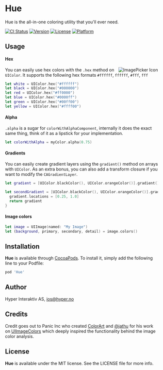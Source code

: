 # Hue

Hue is the all-in-one coloring utility that you'll ever need.

[![CI Status](http://img.shields.io/travis/hyperoslo/Hue.svg?style=flat)](https://travis-ci.org/hyperoslo/Hue)
[![Version](https://img.shields.io/cocoapods/v/Hue.svg?style=flat)](http://cocoadocs.org/docsets/Hue)
[![License](https://img.shields.io/cocoapods/l/Hue.svg?style=flat)](http://cocoadocs.org/docsets/Hue)
[![Platform](https://img.shields.io/cocoapods/p/Hue.svg?style=flat)](http://cocoadocs.org/docsets/Hue)

## Usage

#### Hex
<img src="https://github.com/hyperoslo/Hue/blob/master/Images/logo.png" alt="ImagePicker Icon" align="right" />You can easily use hex colors with the `.hex` method on `UIColor`. It supports the following hex formats `#ffffff`, `ffffff`, `#fff`, `fff`
```swift
let white = UIColor.hex("#ffffff")
let black = UIColor.hex("#000000")
let red = UIColor.hex("#ff0000")
let blue = UIColor.hex("#0000ff")
let green = UIColor.hex("#00ff00")
let yellow = UIColor.hex("#ffff00")
```

#### Alpha
`.alpha` is a sugar for `colorWithAlphaComponent`, internally it does the exact same thing, think of it as a
lipstick for your implementation.
```swift
let colorWithAlpha = myColor.alpha(0.75)
```

#### Gradients
You can easily create gradient layers using the `gradient()` method on arrays with `UIColor`.
As an extra bonus, you can also add a transform closure if you want to modify the `CAGradientLayer`.

```swift
let gradient = [UIColor.blackColor(), UIColor.orangeColor()].gradient()

let secondGradient = [UIColor.blackColor(), UIColor.orangeColor()].gradient { gradient in
  gradient.locations = [0.25, 1.0]
  return gradient
}
```

#### Image colors
```swift
let image = UIImage(named: "My Image")
let (background, primary, secondary, detail) = image.colors()
```

## Installation

**Hue** is available through [CocoaPods](http://cocoapods.org). To install
it, simply add the following line to your Podfile:

```ruby
pod 'Hue'
```

## Author

Hyper Interaktiv AS, ios@hyper.no

## Credits

Credit goes out to Panic Inc who created [ColorArt](https://github.com/panicinc/ColorArt) and [@jathu](https://github.com/jathu) for his work on [UIImageColors](https://github.com/jathu/UIImageColors) which deeply inspired the functionality behind the image color analysis.

## License

**Hue** is available under the MIT license. See the LICENSE file for more info.

